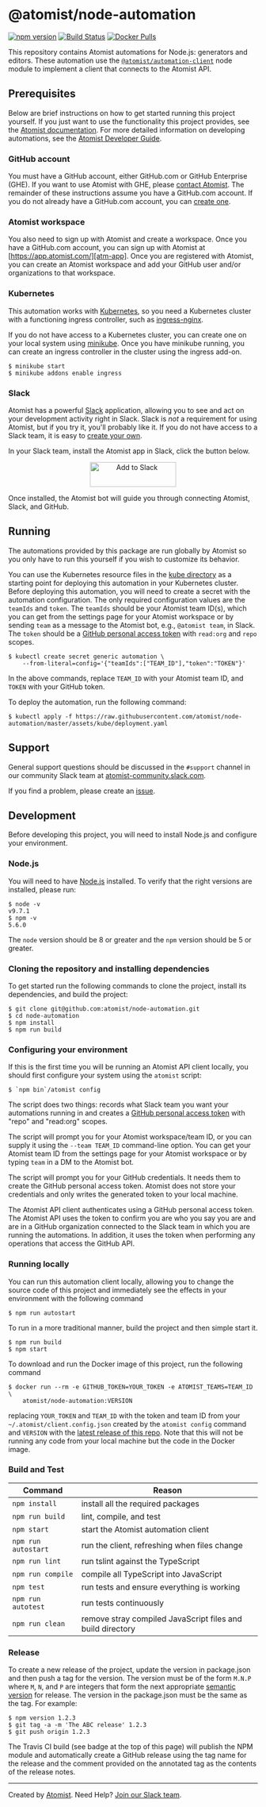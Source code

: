 # @atomist/node-automation

[![npm version](https://badge.fury.io/js/%40atomist%2Fnode-automation.svg)](https://badge.fury.io/js/%40atomist%2Fnode-automation)
[![Build Status](https://travis-ci.org/atomist/node-automation.svg?branch=master)](https://travis-ci.org/atomist/node-automation)
[![Docker Pulls](https://img.shields.io/docker/pulls/atomist/node-automation.svg)](https://hub.docker.com/r/atomist/node-automation/)

This repository contains Atomist automations for Node.js: generators
and editors.  These automation use the
[`@atomist/automation-client`][client] node module to implement a
client that connects to the Atomist API.

[client]: https://github.com/atomist/automation-client-ts (@atomist/automation-client Node Module)

## Prerequisites

Below are brief instructions on how to get started running this
project yourself.  If you just want to use the functionality this
project provides, see the [Atomist documentation][docs].  For more
detailed information on developing automations, see
the [Atomist Developer Guide][dev].

[docs]: https://docs.atomist.com/ (Atomist User Guide)
[dev]: https://docs.atomist.com/developer/ (Atomist Developer Guide)

### GitHub account

You must have a GitHub account, either GitHub.com or GitHub Enterprise
(GHE).  If you want to use Atomist with GHE, please [contact
Atomist](mailto:support@atomist.com).  The remainder of these
instructions assume you have a GitHub.com account.  If you do not
already have a GitHub.com account, you can [create
one][github-create].

[github-create]: https://github.com/join (Join GitHub)

### Atomist workspace

You also need to sign up with Atomist and create a workspace.  Once
you have a GitHub.com account, you can sign up with Atomist at
[https://app.atomist.com/][atm-app].  Once you are registered with
Atomist, you can create an Atomist workspace and add your GitHub user
and/or organizations to that workspace.

[atm-app]: https://app.atomist.com/ (Atomist Web Interface)

### Kubernetes

This automation works with [Kubernetes][kube], so you need a
Kubernetes cluster with a functioning ingress controller, such as
[ingress-nginx][].

If you do not have access to a Kubernetes cluster, you can create one
on your local system using [minikube][].  Once you have minikube
running, you can create an ingress controller in the cluster using the
ingress add-on.

```console
$ minikube start
$ minikube addons enable ingress
```

[kube]: https://kubernetes.io/ (Kubernetes)
[ingress-nginx]: https://github.com/kubernetes/ingress-nginx (Ingress nginx)
[minikube]: https://kubernetes.io/docs/getting-started-guides/minikube/ (Minikube)

### Slack

Atomist has a powerful [Slack][slackhq] application, allowing you to
see and act on your development activity right in Slack.  Slack is
_not_ a requirement for using Atomist, but if you try it, you'll
probably like it.  If you do not have access to a Slack team, it is
easy to [create your own][slack-team].

In your Slack team, install the Atomist app in Slack, click the button
below.

<p align="center">
 <a href="https://atm.st/2wiDlUe">
  <img alt="Add to Slack" height="50" width="174" src="https://platform.slack-edge.com/img/add_to_slack@2x.png" />
 </a>
</p>

Once installed, the Atomist bot will guide you through connecting
Atomist, Slack, and GitHub.

[slackhq]: https://slack.com/ (Slack)
[slack-team]: https://slack.com/get-started#create (Create a Slack Team)

## Running

The automations provided by this package are run globally by Atomist
so you only have to run this yourself if you wish to customize its
behavior.

You can use the Kubernetes resource files in the [kube
directory][kube] as a starting point for deploying this automation in
your Kubernetes cluster.  Before deploying this automation, you will
need to create a secret with the automation configuration.  The only
required configuration values are the `teamIds` and `token`.  The
`teamIds` should be your Atomist team ID(s), which you can get from
the settings page for your Atomist workspace or by sending `team` as a
message to the Atomist bot, e.g., `@atomist team`, in Slack.  The
`token` should be a [GitHub personal access token][ghpat] with
`read:org` and `repo` scopes.

```console
$ kubectl create secret generic automation \
    --from-literal=config='{"teamIds":["TEAM_ID"],"token":"TOKEN"}'
```

In the above commands, replace `TEAM_ID` with your Atomist team ID,
and `TOKEN` with your GitHub token.

To deploy the automation, run the following command:

```console
$ kubectl apply -f https://raw.githubusercontent.com/atomist/node-automation/master/assets/kube/deployment.yaml
```

[kube]: ./assets/kube/ (node-automation Kubernetes Resources)
[ghpat]: https://github.com/settings/tokens (GitHub Personal Access Tokens)

## Support

General support questions should be discussed in the `#support`
channel in our community Slack team
at [atomist-community.slack.com][slack].

If you find a problem, please create an [issue][].

[issue]: https://github.com/atomist/node-automation/issues

## Development

Before developing this project, you will need to install Node.js and
configure your environment.

### Node.js

You will need to have [Node.js][node] installed.  To verify that the
right versions are installed, please run:

```console
$ node -v
v9.7.1
$ npm -v
5.6.0
```

The `node` version should be 8 or greater and the `npm` version should
be 5 or greater.

[node]: https://nodejs.org/ (Node.js)

### Cloning the repository and installing dependencies

To get started run the following commands to clone the project,
install its dependencies, and build the project:

```console
$ git clone git@github.com:atomist/node-automation.git
$ cd node-automation
$ npm install
$ npm run build
```

### Configuring your environment

If this is the first time you will be running an Atomist API client
locally, you should first configure your system using the `atomist`
script:

```console
$ `npm bin`/atomist config
```

The script does two things: records what Slack team you want your
automations running in and creates
a [GitHub personal access token][token] with "repo" and "read:org"
scopes.

The script will prompt you for your Atomist workspace/team ID, or you
can supply it using the `--team TEAM_ID` command-line option.  You can
get your Atomist team ID from the settings page for your Atomist
workspace or by typing `team` in a DM to the Atomist bot.

The script will prompt you for your GitHub credentials.  It needs them
to create the GitHub personal access token.  Atomist does not store
your credentials and only writes the generated token to your local
machine.

The Atomist API client authenticates using a GitHub personal access
token.  The Atomist API uses the token to confirm you are who you say
you are and are in a GitHub organization connected to the Slack team
in which you are running the automations.  In addition, it uses the
token when performing any operations that access the GitHub API.

[token]: https://github.com/settings/tokens (GitHub Personal Access Tokens)

### Running locally

You can run this automation client locally, allowing you to change the
source code of this project and immediately see the effects in your
environment with the following command

```console
$ npm run autostart
```

To run in a more traditional manner, build the project and then simple
start it.

```console
$ npm run build
$ npm start
```

To download and run the Docker image of this project, run the
following command

```console
$ docker run --rm -e GITHUB_TOKEN=YOUR_TOKEN -e ATOMIST_TEAMS=TEAM_ID \
    atomist/node-automation:VERSION
```

replacing `YOUR_TOKEN` and `TEAM_ID` with the token and team ID from
your `~/.atomist/client.config.json` created by the `atomist config`
command and `VERSION` with the [latest release of this repo][latest].
Note that this will not be running any code from your local machine
but the code in the Docker image.

[latest]: https://github.com/atomist/node-automation/releases/latest

### Build and Test

Command | Reason
------- | ------
`npm install` | install all the required packages
`npm run build` | lint, compile, and test
`npm start` | start the Atomist automation client
`npm run autostart` | run the client, refreshing when files change
`npm run lint` | run tslint against the TypeScript
`npm run compile` | compile all TypeScript into JavaScript
`npm test` | run tests and ensure everything is working
`npm run autotest` | run tests continuously
`npm run clean` | remove stray compiled JavaScript files and build directory

### Release

To create a new release of the project, update the version in
package.json and then push a tag for the version.  The version must be
of the form `M.N.P` where `M`, `N`, and `P` are integers that form the
next appropriate [semantic version][semver] for release.  The version
in the package.json must be the same as the tag.  For example:

[semver]: http://semver.org

```console
$ npm version 1.2.3
$ git tag -a -m 'The ABC release' 1.2.3
$ git push origin 1.2.3
```

The Travis CI build (see badge at the top of this page) will publish
the NPM module and automatically create a GitHub release using the tag
name for the release and the comment provided on the annotated tag as
the contents of the release notes.

---

Created by [Atomist][atomist].
Need Help?  [Join our Slack team][slack].

[atomist]: https://atomist.com/ (Atomist - How Teams Deliver Software)
[slack]: https://join.atomist.com/ (Atomist Community Slack)
